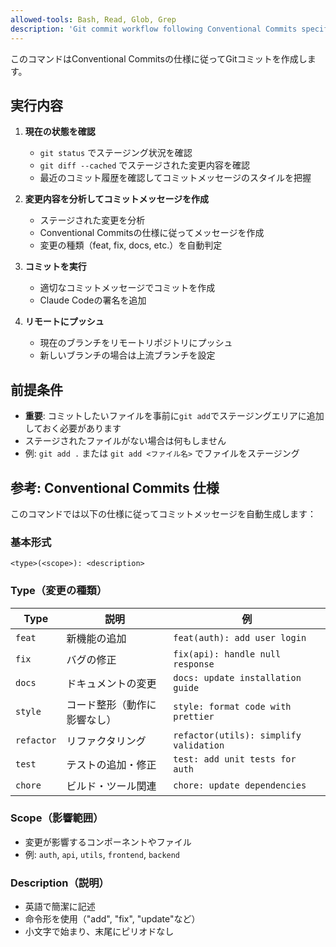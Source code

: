 ```yaml
---
allowed-tools: Bash, Read, Glob, Grep
description: 'Git commit workflow following Conventional Commits specification'
---
```


このコマンドはConventional Commitsの仕様に従ってGitコミットを作成します。

## 実行内容

1. **現在の状態を確認**
   - `git status` でステージング状況を確認
   - `git diff --cached` でステージされた変更内容を確認
   - 最近のコミット履歴を確認してコミットメッセージのスタイルを把握

2. **変更内容を分析してコミットメッセージを作成**
   - ステージされた変更を分析
   - Conventional Commitsの仕様に従ってメッセージを作成
   - 変更の種類（feat, fix, docs, etc.）を自動判定

3. **コミットを実行**
   - 適切なコミットメッセージでコミットを作成
   - Claude Codeの署名を追加

4. **リモートにプッシュ**
   - 現在のブランチをリモートリポジトリにプッシュ
   - 新しいブランチの場合は上流ブランチを設定

## 前提条件

- **重要**: コミットしたいファイルを事前に`git add`でステージングエリアに追加しておく必要があります
- ステージされたファイルがない場合は何もしません
- 例: `git add .` または `git add <ファイル名>` でファイルをステージング

## 参考: Conventional Commits 仕様

このコマンドでは以下の仕様に従ってコミットメッセージを自動生成します：

### 基本形式
```
<type>(<scope>): <description>
```

### Type（変更の種類）
| Type | 説明 | 例 |
|------|------|-----|
| `feat` | 新機能の追加 | `feat(auth): add user login`
| `fix` | バグの修正 | `fix(api): handle null response`
| `docs` | ドキュメントの変更 | `docs: update installation guide`
| `style` | コード整形（動作に影響なし） | `style: format code with prettier`
| `refactor` | リファクタリング | `refactor(utils): simplify validation`
| `test` | テストの追加・修正 | `test: add unit tests for auth`
| `chore` | ビルド・ツール関連 | `chore: update dependencies`

### Scope（影響範囲）
- 変更が影響するコンポーネントやファイル
- 例: `auth`, `api`, `utils`, `frontend`, `backend`

### Description（説明）
- 英語で簡潔に記述
- 命令形を使用（"add", "fix", "update"など）
- 小文字で始まり、末尾にピリオドなし
